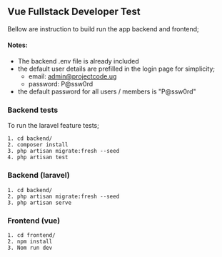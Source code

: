 ## Vue Fullstack Developer Test

Bellow are instruction to build run the app backend and frontend;

#### Notes:

- The backend .env file is already included
- the default user details are prefilled in the login page for simplicity;
  - email: admin@projectcode.ug
  - password: P@ssw0rd
- the default password for all users / members is "P@ssw0rd"

### Backend tests

To run the laravel feature tests;

    1. cd backend/
    2. composer install
    3. php artisan migrate:fresh --seed
    4. php artisan test

### Backend (laravel)

    1. cd backend/
    2. php artisan migrate:fresh --seed
    3. php artisan serve

### Frontend (vue)

    1. cd frontend/
    2. npm install
    3. Nom run dev
